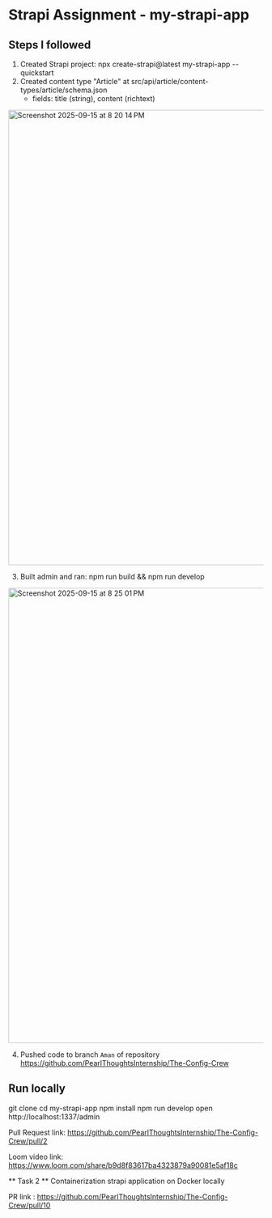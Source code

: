 # Strapi Assignment - my-strapi-app

## Steps I followed
1. Created Strapi project: npx create-strapi@latest my-strapi-app --quickstart
2. Created content type "Article" at src/api/article/content-types/article/schema.json
   - fields: title (string), content (richtext)
  <img width="1440" height="900" alt="Screenshot 2025-09-15 at 8 20 14 PM" src="https://github.com/user-attachments/assets/adf90070-00bc-4b8c-aa7f-12aff61ee7f8" />

   
3. Built admin and ran: npm run build && npm run develop
  <img width="1440" height="900" alt="Screenshot 2025-09-15 at 8 25 01 PM" src="https://github.com/user-attachments/assets/a8f6be81-96fa-4f9e-b8e1-637a9f01b361" />
  
4. Pushed code to branch `Aman` of repository https://github.com/PearlThoughtsInternship/The-Config-Crew

## Run locally
git clone <repo-url>
cd my-strapi-app
npm install
npm run develop
open http://localhost:1337/admin

Pull Request link: https://github.com/PearlThoughtsInternship/The-Config-Crew/pull/2

Loom video link:  https://www.loom.com/share/b9d8f83617ba4323879a90081e5af18c

** Task 2 **
Containerization strapi application on Docker locally

PR link : https://github.com/PearlThoughtsInternship/The-Config-Crew/pull/10

